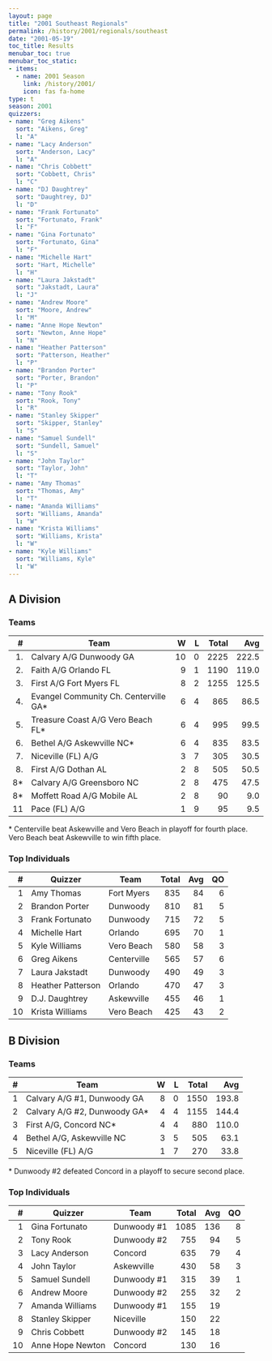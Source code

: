 ```yaml
---
layout: page
title: "2001 Southeast Regionals"
permalink: /history/2001/regionals/southeast
date: "2001-05-19"
toc_title: Results
menubar_toc: true
menubar_toc_static:
- items:
  - name: 2001 Season
    link: /history/2001/
    icon: fas fa-home
type: t
season: 2001
quizzers:
- name: "Greg Aikens"
  sort: "Aikens, Greg"
  l: "A"
- name: "Lacy Anderson"
  sort: "Anderson, Lacy"
  l: "A"
- name: "Chris Cobbett"
  sort: "Cobbett, Chris"
  l: "C"
- name: "DJ Daughtrey"
  sort: "Daughtrey, DJ"
  l: "D"
- name: "Frank Fortunato"
  sort: "Fortunato, Frank"
  l: "F"
- name: "Gina Fortunato"
  sort: "Fortunato, Gina"
  l: "F"
- name: "Michelle Hart"
  sort: "Hart, Michelle"
  l: "H"
- name: "Laura Jakstadt"
  sort: "Jakstadt, Laura"
  l: "J"
- name: "Andrew Moore"
  sort: "Moore, Andrew"
  l: "M"
- name: "Anne Hope Newton"
  sort: "Newton, Anne Hope"
  l: "N"
- name: "Heather Patterson"
  sort: "Patterson, Heather"
  l: "P"
- name: "Brandon Porter"
  sort: "Porter, Brandon"
  l: "P"
- name: "Tony Rook"
  sort: "Rook, Tony"
  l: "R"
- name: "Stanley Skipper"
  sort: "Skipper, Stanley"
  l: "S"
- name: "Samuel Sundell"
  sort: "Sundell, Samuel"
  l: "S"
- name: "John Taylor"
  sort: "Taylor, John"
  l: "T"
- name: "Amy Thomas"
  sort: "Thomas, Amy"
  l: "T"
- name: "Amanda Williams"
  sort: "Williams, Amanda"
  l: "W"
- name: "Krista Williams"
  sort: "Williams, Krista"
  l: "W"
- name: "Kyle Williams"
  sort: "Williams, Kyle"
  l: "W"
---
```


## A Division

### Teams

|    # | Team                                  |    W |    L | Total |   Avg |
| ---: | ------------------------------------- | ---: | ---: | ----: | ----: |
|   1. | Calvary A/G Dunwoody GA               |   10 |    0 |  2225 | 222.5 |
|   2. | Faith A/G Orlando FL                  |    9 |    1 |  1190 | 119.0 |
|   3. | First A/G Fort Myers FL               |    8 |    2 |  1255 | 125.5 |
|   4. | Evangel Community Ch. Centerville GA* |    6 |    4 |   865 |  86.5 |
|   5. | Treasure Coast A/G Vero Beach FL*     |    6 |    4 |   995 |  99.5 |
|   6. | Bethel A/G Askewville NC*             |    6 |    4 |   835 |  83.5 |
|   7. | Niceville (FL) A/G                    |    3 |    7 |   305 |  30.5 |
|   8. | First A/G Dothan AL                   |    2 |    8 |   505 |  50.5 |
|   8* | Calvary A/G Greensboro NC             |    2 |    8 |   475 |  47.5 |
|   8* | Moffett Road A/G Mobile AL            |    2 |    8 |    90 |   9.0 |
|   11 | Pace (FL) A/G                         |    1 |    9 |    95 |   9.5 |

\* Centerville beat Askewville and Vero Beach in playoff for fourth place. Vero Beach beat Askewville to win fifth place.

### Top Individuals

|    # | Quizzer           | Team        | Total |  Avg |   QO |
| ---: | ----------------- | ----------- | ----: | ---: | ---: |
|    1 | Amy Thomas        | Fort Myers  |   835 |   84 |    6 |
|    2 | Brandon Porter    | Dunwoody    |   810 |   81 |    5 |
|    3 | Frank Fortunato   | Dunwoody    |   715 |   72 |    5 |
|    4 | Michelle Hart     | Orlando     |   695 |   70 |    1 |
|    5 | Kyle Williams     | Vero Beach  |   580 |   58 |    3 |
|    6 | Greg Aikens       | Centerville |   565 |   57 |    6 |
|    7 | Laura Jakstadt    | Dunwoody    |   490 |   49 |    3 |
|    8 | Heather Patterson | Orlando     |   470 |   47 |    3 |
|    9 | D.J. Daughtrey    | Askewville  |   455 |   46 |    1 |
|   10 | Krista Williams   | Vero Beach  |   425 |   43 |    2 |

## B Division

### Teams

|    # | Team                         |    W |    L | Total |   Avg |
| ---: | ---------------------------- | ---: | ---: | ----: | ----: |
|    1 | Calvary A/G #1, Dunwoody GA  |    8 |    0 |  1550 | 193.8 |
|    2 | Calvary A/G #2, Dunwoody GA* |    4 |    4 |  1155 | 144.4 |
|    3 | First A/G, Concord NC*       |    4 |    4 |   880 | 110.0 |
|    4 | Bethel A/G, Askewville NC    |    3 |    5 |   505 |  63.1 |
|    5 | Niceville (FL) A/G           |    1 |    7 |   270 |  33.8 |

\* Dunwoody #2 defeated Concord in a playoff to secure second place.

### Top Individuals

|    # | Quizzer          | Team        | Total |  Avg |   QO |
| ---: | ---------------- | ----------- | ----: | ---: | ---: |
|    1 | Gina Fortunato   | Dunwoody #1 |  1085 |  136 |    8 |
|    2 | Tony Rook        | Dunwoody #2 |   755 |   94 |    5 |
|    3 | Lacy Anderson    | Concord     |   635 |   79 |    4 |
|    4 | John Taylor      | Askewville  |   430 |   58 |    3 |
|    5 | Samuel Sundell   | Dunwoody #1 |   315 |   39 |    1 |
|    6 | Andrew Moore     | Dunwoody #2 |   255 |   32 |    2 |
|    7 | Amanda Williams  | Dunwoody #1 |   155 |   19 |      |
|    8 | Stanley Skipper  | Niceville   |   150 |   22 |      |
|    9 | Chris Cobbett    | Dunwoody #2 |   145 |   18 |      |
|   10 | Anne Hope Newton | Concord     |   130 |   16 |      |